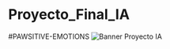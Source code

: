 # Proyecto_Final_IA
#PAWSITIVE-EMOTIONS
![Banner Proyecto IA](https://github.com/Maxito06/Proyecto_Final_IA/assets/117324114/a0bdabe8-ba05-43fb-9c60-2a49f12b722d)
